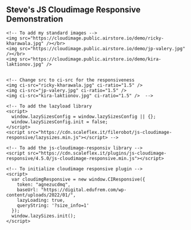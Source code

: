 <!DOCTYPE html>
<html>
  <head>
    <title>JS Cloudimage Responsive Example with lazy load</title>
    <meta charset="UTF-8" />
  </head>

  <body>
    <h2>Steve's JS Cloudimage Responsive Demonstration</h2>

    <!-- To add my standard images -->
    <img src="https://cloudimage.public.airstore.io/demo/ricky-kharawala.jpg" /></br>
    <img src="https://cloudimage.public.airstore.io/demo/jp-valery.jpg"  /></br>
    <img src="https://cloudimage.public.airstore.io/demo/kira-laktionov.jpg" />
    

    <!-- Change src to ci-src for the responsiveness 
    <img ci-src="ricky-kharawala.jpg" ci-ratio="1.5" />
    <img ci-src="jp-valery.jpg" ci-ratio="1.5" />
    <img ci-src="kira-laktionov.jpg" ci-ratio="1.5" />  -->

    <!-- To add the lazyload library
    <script>
      window.lazySizesConfig = window.lazySizesConfig || {};
      window.lazySizesConfig.init = false;
    </script>
    <script src="https://cdn.scaleflex.it/filerobot/js-cloudimage-responsive/lazysizes.min.js"></script> -->

    <!-- To add the js-cloudimage-responsiv library -->
    <script src="https://cdn.scaleflex.it/plugins/js-cloudimage-responsive/4.5.0/js-cloudimage-responsive.min.js"></script>

    <!-- To initialize cloudimage responsive plugin -->
    <script>
      var cloudimgResponsive = new window.CIResponsive({
        token: "agnezucdmq",
        baseUrl: "https://digital.edufrem.com/wp-content/uploads/2022/01/",
        lazyLoading: true,
        queryString: '?size_info=1'
      });
      window.lazySizes.init();
    </script>
  </body>
</html>
